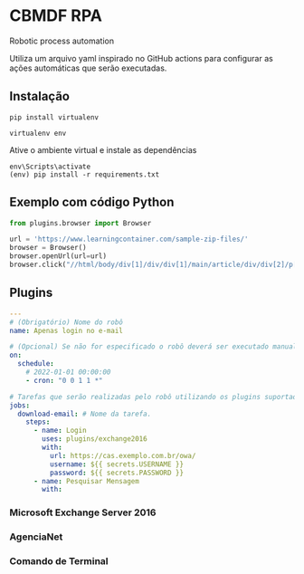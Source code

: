 # CBMDF RPA

Robotic process automation

Utiliza um arquivo yaml inspirado no GitHub actions para configurar as ações automáticas que serão executadas.

## Instalação

```console
pip install virtualenv
```

```console
virtualenv env
```

Ative o ambiente virtual e instale as dependências

```console
env\Scripts\activate
(env) pip install -r requirements.txt
```

## Exemplo com código Python

```python
from plugins.browser import Browser

url = 'https://www.learningcontainer.com/sample-zip-files/'
browser = Browser()
browser.openUrl(url=url)
browser.click("//html/body/div[1]/div/div[1]/main/article/div/div[2]/p[5]/a")
```

## Plugins

```yaml
---
# (Obrigatório) Nome do robô
name: Apenas login no e-mail

# (Opcional) Se não for especificado o robô deverá ser executado manualmente.
on:
  schedule:
    # 2022-01-01 00:00:00
    - cron: "0 0 1 1 *"

# Tarefas que serão realizadas pelo robô utilizando os plugins suportados
jobs:
  download-email: # Nome da tarefa.
    steps:
      - name: Login
        uses: plugins/exchange2016
        with:
          url: https://cas.exemplo.com.br/owa/
          username: ${{ secrets.USERNAME }}
          password: ${{ secrets.PASSWORD }}
      - name: Pesquisar Mensagem
        with:
```

### Microsoft Exchange Server 2016

### AgenciaNet

### Comando de Terminal
